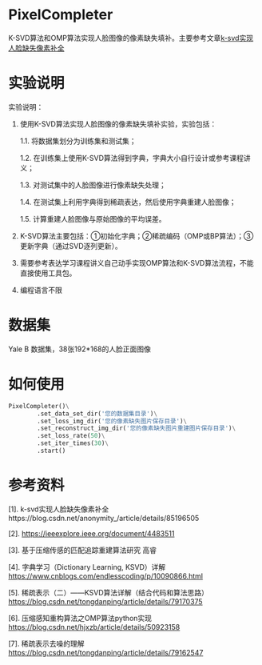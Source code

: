 # PixelCompleter
 K-SVD算法和OMP算法实现人脸图像的像素缺失填补。主要参考文章[k-svd实现人脸缺失像素补全](https://blog.csdn.net/anonymity_/article/details/85196505)

# 实验说明
实验说明：
1.	使用K-SVD算法实现人脸图像的像素缺失填补实验，实验包括：

       1.1.	将数据集划分为训练集和测试集；
 
       1.2.	在训练集上使用K-SVD算法得到字典，字典大小自行设计或参考课程讲义；
 
       1.3.	对测试集中的人脸图像进行像素缺失处理；
 
       1.4.	在测试集上利用字典得到稀疏表达，然后使用字典重建人脸图像；
 
       1.5.	计算重建人脸图像与原始图像的平均误差。
       
2.	K-SVD算法主要包括：①初始化字典；②稀疏编码（OMP或BP算法）；③更新字典（通过SVD逐列更新）。
3.	需要参考表达学习课程讲义自己动手实现OMP算法和K-SVD算法流程，不能直接使用工具包。
4.	编程语言不限 

# 数据集
Yale B 数据集，38张192*168的人脸正面图像

# 如何使用
```python
PixelCompleter()\
        .set_data_set_dir('您的数据集目录')\
        .set_loss_img_dir('您的像素缺失图片保存目录')\
        .set_reconstruct_img_dir('您的像素缺失图片重建图片保存目录')\
        .set_loss_rate(50)\
        .set_iter_times(30)\
        .start()
```

# 参考资料
[1]. k-svd实现人脸缺失像素补全https://blog.csdn.net/anonymity_/article/details/85196505

[2]. https://ieeexplore.ieee.org/document/4483511

[3]. 基于压缩传感的匹配追踪重建算法研究 高睿

[4]. 字典学习（Dictionary Learning, KSVD）详解 https://www.cnblogs.com/endlesscoding/p/10090866.html

[5]. 稀疏表示（二）——KSVD算法详解（结合代码和算法思路）https://blog.csdn.net/tongdanping/article/details/79170375

[6]. 压缩感知重构算法之OMP算法python实现 https://blog.csdn.net/hjxzb/article/details/50923158

[7]. 稀疏表示去噪的理解 https://blog.csdn.net/tongdanping/article/details/79162547



